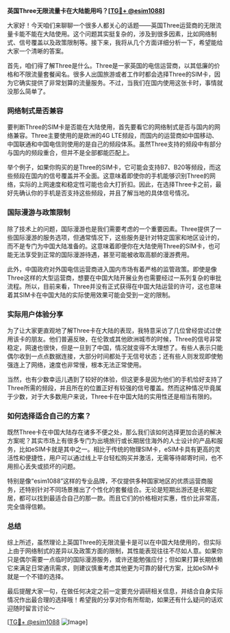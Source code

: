 **英国Three无限流量卡在大陆能用吗？[[TG💪+ @esim1088](https://t.me/s/esim1088)]**

大家好！今天咱们来聊聊一个很多人都关心的话题——英国Three运营商的无限流量卡能不能在大陆使用。这个问题其实挺复杂的，涉及到很多因素，比如网络制式、信号覆盖以及政策限制等。接下来，我将从几个方面详细分析一下，希望能给大家一个清晰的答案。

首先，咱们得了解Three是什么。Three是一家英国的电信运营商，以其低廉的价格和不限流量套餐闻名。很多人出国旅游或者工作时都会选择Three的SIM卡，因为它确实提供了非常划算的流量服务。不过，当我们在国内使用这张卡时，事情就没那么简单了。

### 网络制式是否兼容

要判断Three的SIM卡是否能在大陆使用，首先要看它的网络制式是否与国内的网络兼容。Three主要使用的是欧洲的4G LTE频段，而国内的运营商如中国移动、中国联通和中国电信则使用的是自己的频段体系。虽然Three支持的频段中有部分与国内的频段重合，但并不是全部都能匹配上。

举个例子，如果你购买的是Three的SIM卡，它可能会支持B7、B20等频段，而这些频段在国内的信号覆盖并不全面。这意味着即使你的手机能够识别Three的网络，实际的上网速度和稳定性可能也会大打折扣。因此，在选择Three卡之前，最好先确认你的手机是否支持这些频段，并且了解当地的具体信号情况。

### 国际漫游与政策限制

除了技术上的问题，国际漫游也是我们需要考虑的一个重要因素。Three提供了一些国际漫游的服务选项，但通常情况下，这些服务是针对特定国家和地区设计的，而不是专门为中国大陆准备的。这意味着即便你在大陆使用Three的SIM卡，也可能无法享受到正常的国际漫游待遇，甚至可能被收取高额的漫游费用。

此外，中国政府对外国电信运营商进入国内市场有着严格的监管政策。即使是像Three这样的大型运营商，想要在中国大陆开展业务也需要经过一系列复杂的审批流程。所以，目前来看，Three并没有正式获得在中国大陆运营的许可，这也意味着其SIM卡在中国大陆的实际使用效果可能会受到一定的限制。

### 实际用户体验分享

为了让大家更直观地了解Three卡在大陆的表现，我特意采访了几位曾经尝试过使用该卡的朋友。他们普遍反映，在伦敦或其他欧洲城市的时候，Three的信号非常稳定，网速也很快，但是一旦到了中国，情况就变得不太理想了。有些人表示只能偶尔收到一点点数据连接，大部分时间都处于无信号状态；还有些人则发现即使勉强连上了网络，速度也非常慢，根本无法正常使用。

当然，也有少数幸运儿遇到了较好的体验，但这更多是因为他们的手机恰好支持了Three所需的频段，并且所在的位置正好有较强的信号覆盖。然而这种情况毕竟属于少数，对于大多数用户来说，Three卡在中国大陆的实用性还是相当有限的。

### 如何选择适合自己的方案？

既然Three卡在中国大陆存在诸多不便之处，那么我们该如何选择更加合适的解决方案呢？其实市场上有很多专门为出境旅行或长期居住海外的人士设计的产品和服务，比如eSIM卡就是其中之一。相比于传统的物理SIM卡，eSIM卡具有更高的灵活性和便捷性，用户可以通过线上平台轻松购买并激活，无需等待邮寄时间，也不用担心丢失或损坏的问题。

特别是像“esim1088”这样的专业品牌，不仅提供多种国家地区的优质运营商服务，还特别针对不同场景推出了个性化的套餐组合。无论是短期出游还是长期定居，都可以找到最适合自己的那一款。而且它们的价格相对实惠，性价比非常高，完全值得信赖。

### 总结

综上所述，虽然理论上英国Three的无限流量卡是可以在中国大陆使用的，但实际上由于网络制式的差异以及政策方面的限制，其性能表现往往不尽如人意。如果你只是偶尔需要一点临时的国际漫游服务，或许还能勉强应付；但如果打算长期依赖它来满足日常通讯需求，则建议慎重考虑其他更为可靠的替代方案，比如eSIM卡就是一个不错的选择。

最后提醒大家一句，在做任何决定之前一定要充分调研相关信息，并结合自身实际情况作出最合理的选择哦！希望我的分享对你有所帮助，如果还有什么疑问的话欢迎随时留言讨论～ 

[[TG💪+ @esim1088](https://t.me/s/esim1088) ![Image](https://i.postimg.cc/4NQfJmqS/Snipaste-2025-05-13-00-14-12.png)]
